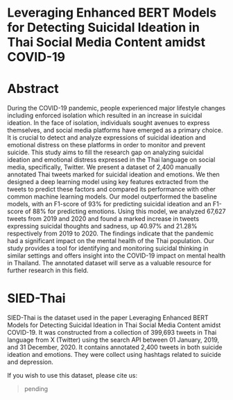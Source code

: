 # Leveraging Enhanced BERT Models for Detecting Suicidal Ideation in Thai Social Media Content amidst COVID-19
# Abstract
During the COVID-19 pandemic, people experienced major lifestyle changes including enforced isolation which resulted in an increase in suicidal ideation. In the face of isolation, individuals sought avenues to express themselves, and social media platforms have emerged as a primary choice. It is crucial to detect and analyze expressions of suicidal ideation and emotional distress on these platforms in order to monitor and prevent suicide. This study aims to fill the research gap on analyzing suicidal ideation and emotional distress expressed in the Thai language on social media, specifically, Twitter. We present a dataset of 2,400 manually annotated Thai tweets marked for suicidal ideation and emotions. We then designed a deep learning model using key features extracted from the tweets to predict these factors and compared its performance with other common machine learning models. Our model outperformed the baseline models, with an F1-score of 93% for predicting suicidal ideation and an F1-score of 88% for predicting emotions. Using this model, we analyzed 67,627 tweets from 2019 and 2020 and found a marked increase in tweets expressing suicidal thoughts and sadness, up 40.97% and 21.28% respectively from 2019 to 2020. The findings indicate that the pandemic had a significant impact on the mental health of the Thai population. Our study provides a tool for identifying and monitoring suicidal thinking in similar settings and offers insight into the COVID-19 impact on mental health in Thailand. The annotated dataset will serve as a valuable resource for further research in this field.

# SIED-Thai
SIED-Thai is the dataset used in the paper Leveraging Enhanced BERT Models for Detecting Suicidal Ideation in Thai Social Media Content amidst COVID-19. It was constructed from a collection of 399,693 tweets in Thai language from X (Twitter) using the search API between 01 January, 2019, and 31 December, 2020. It contains annotated 2,400 tweets in both suicide ideation and emotions. They were collect using hashtags related to suicide and depression.

If you wish to use this dataset, please cite us:
> pending
